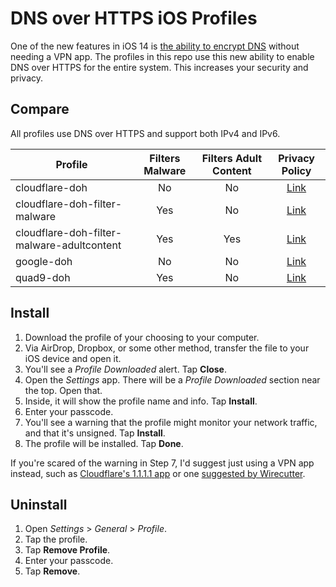# DNS over HTTPS iOS Profiles

One of the new features in iOS 14 is [the ability to encrypt DNS](https://developer.apple.com/videos/play/wwdc2020/10047/) without needing a VPN app. The profiles in this repo use this new ability to enable DNS over HTTPS for the entire system. This increases your security and privacy.

## Compare

All profiles use DNS over HTTPS and support both IPv4 and IPv6.

| Profile                                    | Filters Malware | Filters Adult Content |                                 Privacy Policy                                |
|--------------------------------------------|:---------------:|:---------------------:|:-----------------------------------------------------------------------------:|
| cloudflare-doh                             |        No       |           No          | [Link](https://developers.cloudflare.com/1.1.1.1/privacy/public-dns-resolver) |
| cloudflare-doh-filter-malware              |       Yes       |           No          | [Link](https://developers.cloudflare.com/1.1.1.1/privacy/public-dns-resolver) |
| cloudflare-doh-filter-malware-adultcontent |       Yes       |          Yes          | [Link](https://developers.cloudflare.com/1.1.1.1/privacy/public-dns-resolver) |
| google-doh                                 |        No       |           No          |         [Link](https://developers.google.com/speed/public-dns/privacy)        |
| quad9-doh                                  |       Yes       |           No          |                  [Link](https://www.quad9.net/home/privacy/)                  |

## Install

1. Download the profile of your choosing to your computer.
2. Via AirDrop, Dropbox, or some other method, transfer the file to your iOS device and open it.
3. You'll see a *Profile Downloaded* alert. Tap **Close**.
4. Open the *Settings* app. There will be a *Profile Downloaded* section near the top. Open that.
5. Inside, it will show the profile name and info. Tap **Install**.
6. Enter your passcode.
7. You'll see a warning that the profile might monitor your network traffic, and that it's unsigned. Tap **Install**.
8. The profile will be installed. Tap **Done**.

If you're scared of the warning in Step 7, I'd suggest just using a VPN app instead, such as [Cloudflare's 1.1.1.1 app](https://1.1.1.1/) or one [suggested by Wirecutter](https://www.nytimes.com/wirecutter/reviews/best-vpn-service/).

## Uninstall

1. Open *Settings* > *General* > *Profile*.
2. Tap the profile.
3. Tap **Remove Profile**.
4. Enter your passcode.
5. Tap **Remove**.
